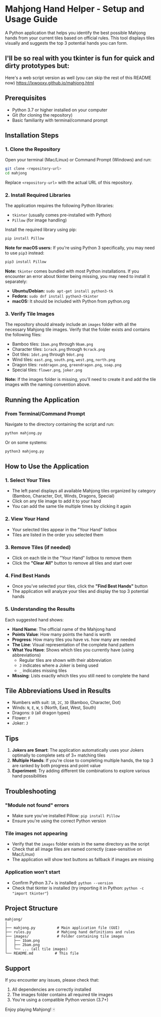 # Mahjong Hand Helper - Setup and Usage Guide

A Python application that helps you identify the best possible Mahjong hands from your current tiles based on official rules. This tool displays tiles visually and suggests the top 3 potential hands you can form.

## I'll be so real with you tkinter is fun for quick and dirty prototypes but:

Here's a web script version as well (you can skip the rest of this README now) https://lxwooxy.github.io/mahjong.html

## Prerequisites

- Python 3.7 or higher installed on your computer
- Git (for cloning the repository)
- Basic familiarity with terminal/command prompt

## Installation Steps

### 1. Clone the Repository

Open your terminal (Mac/Linux) or Command Prompt (Windows) and run:

```bash
git clone <repository-url>
cd mahjong
```

Replace `<repository-url>` with the actual URL of this repository.

### 2. Install Required Libraries

The application requires the following Python libraries:
- `tkinter` (usually comes pre-installed with Python)
- `Pillow` (for image handling)

Install the required library using pip:

```bash
pip install Pillow
```

**Note for macOS users:** If you're using Python 3 specifically, you may need to use `pip3` instead:

```bash
pip3 install Pillow
```

**Note:** `tkinter` comes bundled with most Python installations. If you encounter an error about tkinter being missing, you may need to install it separately:
- **Ubuntu/Debian:** `sudo apt-get install python3-tk`
- **Fedora:** `sudo dnf install python3-tkinter`
- **macOS:** It should be included with Python from python.org

### 3. Verify Tile Images

The repository should already include an `images` folder with all the necessary Mahjong tile images. Verify that the folder exists and contains the following files:
- Bamboo tiles: `1bam.png` through `9bam.png`
- Character tiles: `1crack.png` through `9crack.png`
- Dot tiles: `1dot.png` through `9dot.png`
- Wind tiles: `east.png`, `south.png`, `west.png`, `north.png`
- Dragon tiles: `reddragon.png`, `greendragon.png`, `soap.png`
- Special tiles: `flower.png`, `joker.png`

**Note:** If the images folder is missing, you'll need to create it and add the tile images with the naming convention above.

## Running the Application

### From Terminal/Command Prompt

Navigate to the directory containing the script and run:

```bash
python mahjong.py
```

Or on some systems:

```bash
python3 mahjong.py
```

## How to Use the Application

### 1. **Select Your Tiles**
   - The left panel displays all available Mahjong tiles organized by category (Bamboo, Character, Dot, Winds, Dragons, Special)
   - Click on any tile image to add it to your hand
   - You can add the same tile multiple times by clicking it again

### 2. **View Your Hand**
   - Your selected tiles appear in the "Your Hand" listbox
   - Tiles are listed in the order you selected them

### 3. **Remove Tiles (if needed)**
   - Click on each tile in the "Your Hand" listbox to remove them
   - Click the **"Clear All"** button to remove all tiles and start over

### 4. **Find Best Hands**
   - Once you've selected your tiles, click the **"Find Best Hands"** button
   - The application will analyze your tiles and display the top 3 potential hands

### 5. **Understanding the Results**
   Each suggested hand shows:
   - **Hand Name**: The official name of the Mahjong hand
   - **Points Value**: How many points the hand is worth
   - **Progress**: How many tiles you have vs. how many are needed
   - **The Line**: Visual representation of the complete hand pattern
   - **What You Have**: Shows which tiles you currently have (using abbreviations)
     - Regular tiles are shown with their abbreviation
     - `J` indicates where a Joker is being used
     - `_` indicates missing tiles
   - **Missing**: Lists exactly which tiles you still need to complete the hand

## Tile Abbreviations Used in Results

- Numbers with suit: `1B`, `2C`, `3D` (Bamboo, Character, Dot)
- Winds: `N`, `E`, `W`, `S` (North, East, West, South)
- Dragons: `D` (all dragon types)
- Flower: `F`
- Joker: `J`

## Tips

1. **Jokers are Smart**: The application automatically uses your Jokers optimally to complete sets of 3+ matching tiles
2. **Multiple Hands**: If you're close to completing multiple hands, the top 3 are ranked by both progress and point value
3. **Experiment**: Try adding different tile combinations to explore various hand possibilities

## Troubleshooting

### "Module not found" errors
- Make sure you've installed Pillow: `pip install Pillow`
- Ensure you're using the correct Python version

### Tile images not appearing
- Verify that the `images` folder exists in the same directory as the script
- Check that all image files are named correctly (case-sensitive on Mac/Linux)
- The application will show text buttons as fallback if images are missing

### Application won't start
- Confirm Python 3.7+ is installed: `python --version`
- Check that tkinter is installed (try importing it in Python: `python -c "import tkinter"`)

## Project Structure
```
mahjong/
│
├── mahjong.py          # Main application file (GUI)
├── rules.py            # Mahjong hand definitions and rules
├── images/             # Folder containing tile images
│   ├── 1bam.png
│   ├── 2bam.png
│   └── ... (all tile images)
└── README.md          # This file
```

## Support

If you encounter any issues, please check that:
1. All dependencies are correctly installed
2. The images folder contains all required tile images
3. You're using a compatible Python version (3.7+)

Enjoy playing Mahjong! 🀄